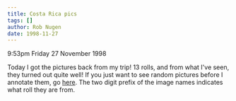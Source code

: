 ```yaml
---
title: Costa Rica pics
tags: []
author: Rob Nugen
date: 1998-11-27
---
```


<title>Costa Rica Pics!</title>

<p class=date>9:53pm Friday 27 November 1998</p>

<p>Today I got the pictures back from my trip!  13 rolls, and from
what I've seen, they turned out quite well!  If you just want to see
random pictures before I annotate them, go <a
href="/images/travel/costa_rica/1998/">here</a>. The two digit prefix
of the image names indicates what roll they are from.</p>
